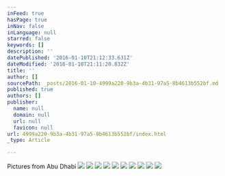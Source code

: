 ```yaml
---
inFeed: true
hasPage: true
inNav: false
inLanguage: null
starred: false
keywords: []
description: ''
datePublished: '2016-01-10T21:12:33.631Z'
dateModified: '2016-01-10T21:11:20.832Z'
title: ''
author: []
sourcePath: _posts/2016-01-10-4999a220-9b3a-4b31-97a5-8b4613b552bf.md
published: true
authors: []
publisher:
  name: null
  domain: null
  url: null
  favicon: null
url: 4999a220-9b3a-4b31-97a5-8b4613b552bf/index.html
_type: Article

---
```

Pictures from Abu Dhabi
![](https://the-grid-user-content.s3-us-west-2.amazonaws.com/67342b97-1cca-4709-8b4c-010612e4f216.jpg)
![](https://the-grid-user-content.s3-us-west-2.amazonaws.com/e6efc84a-ce6c-4004-8add-cf31379a1e41.jpg)
![](https://the-grid-user-content.s3-us-west-2.amazonaws.com/29bfdd74-b242-4e7d-9cb1-c0216b26e9e3.jpg)
![](https://the-grid-user-content.s3-us-west-2.amazonaws.com/c8773622-8d0c-4895-ac83-90ee3812cdbf.jpg)
![](https://the-grid-user-content.s3-us-west-2.amazonaws.com/dd54ac6f-381c-47ab-a2d2-1e72368160df.jpg)
![](https://the-grid-user-content.s3-us-west-2.amazonaws.com/dde6fd56-1af6-4afd-afff-477a17720861.jpg)
![](https://the-grid-user-content.s3-us-west-2.amazonaws.com/1aa0cd80-3d1e-4298-b70d-94d08b5af9a9.jpg)
![](https://the-grid-user-content.s3-us-west-2.amazonaws.com/4f690272-c1e5-425a-b53c-181d86e31f3a.jpg)
![](https://the-grid-user-content.s3-us-west-2.amazonaws.com/0bde55b9-1b8f-4844-9584-1da88e751d6a.jpg)
![](https://the-grid-user-content.s3-us-west-2.amazonaws.com/508c8223-766c-4ea7-acc1-986787884799.jpg)
